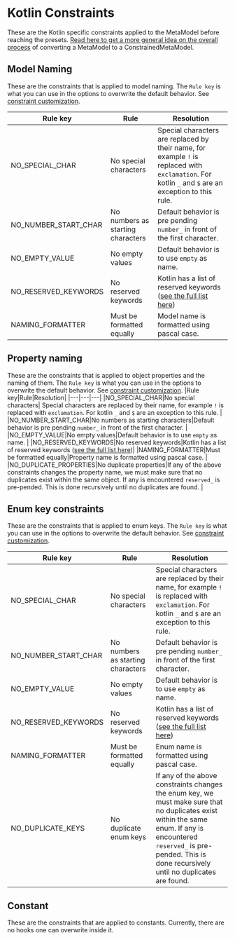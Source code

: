 # Kotlin Constraints

These are the Kotlin specific constraints applied to the MetaModel before reaching the presets. [Read here to get a more general idea on the overall process](https://github.com/asyncapi/modelina/blob/master/docs/input-processing.md) of converting a MetaModel to a ConstrainedMetaModel.

## Model Naming
These are the constraints that is applied to model naming. The `Rule key` is what you can use in the options to overwrite the default behavior. See [constraint customization](https://github.com/asyncapi/modelina/blob/master/docs/README.md).

|Rule key|Rule|Resolution|
|---|---|---|
|NO_SPECIAL_CHAR|No special characters| Special characters are replaced by their name, for example `!` is replaced with `exclamation`. For kotlin `_` and `$` are an exception to this rule. |
|NO_NUMBER_START_CHAR|No numbers as starting characters|Default behavior is pre pending `number_` in front of the first character. |
|NO_EMPTY_VALUE|No empty values|Default behavior is to use `empty` as name. |
|NO_RESERVED_KEYWORDS|No reserved keywords|Kotlin has a list of reserved keywords ([see the full list here](https://github.com/asyncapi/modelina/blob/master/src/generators/kotlin/Constants.ts))|
|NAMING_FORMATTER|Must be formatted equally|Model name is formatted using pascal case.|

## Property naming
These are the constraints that is applied to object properties and the naming of them. The `Rule key` is what you can use in the options to overwrite the default behavior. See [constraint customization](https://github.com/asyncapi/modelina/blob/master/docs/README.md).
|Rule key|Rule|Resolution|
|---|---|---|
|NO_SPECIAL_CHAR|No special characters| Special characters are replaced by their name, for example `!` is replaced with `exclamation`. For kotlin `_` and `$` are an exception to this rule. |
|NO_NUMBER_START_CHAR|No numbers as starting characters|Default behavior is pre pending `number_` in front of the first character. |
|NO_EMPTY_VALUE|No empty values|Default behavior is to use `empty` as name. |
|NO_RESERVED_KEYWORDS|No reserved keywords|Kotlin has a list of reserved keywords ([see the full list here](https://github.com/asyncapi/modelina/blob/master/src/generators/kotlin/Constants.ts))|
|NAMING_FORMATTER|Must be formatted equally|Property name is formatted using pascal case. |
|NO_DUPLICATE_PROPERTIES|No duplicate properties|If any of the above constraints changes the property name, we must make sure that no duplicates exist within the same object. If any is encountered `reserved_` is pre-pended. This is done recursively until no duplicates are found. | 


## Enum key constraints
These are the constraints that is applied to enum keys. The `Rule key` is what you can use in the options to overwrite the default behavior. See [constraint customization](https://github.com/asyncapi/modelina/tree/master/docs/README.md).

|Rule key|Rule|Resolution|
|---|---|---|
|NO_SPECIAL_CHAR|No special characters| Special characters are replaced by their name, for example `!` is replaced with `exclamation`. For kotlin `_` and `$` are an exception to this rule. |
|NO_NUMBER_START_CHAR|No numbers as starting characters|Default behavior is pre pending `number_` in front of the first character. |
|NO_EMPTY_VALUE|No empty values|Default behavior is to use `empty` as name. |
|NO_RESERVED_KEYWORDS|No reserved keywords|Kotlin has a list of reserved keywords ([see the full list here](https://github.com/asyncapi/modelina/blob/master/src/generators/kotlin/Constants.ts))|
|NAMING_FORMATTER|Must be formatted equally|Enum name is formatted using pascal case. |
|NO_DUPLICATE_KEYS|No duplicate enum keys|If any of the above constraints changes the enum key, we must make sure that no duplicates exist within the same enum. If any is encountered `reserved_` is pre-pended. This is done recursively until no duplicates are found. | 

## Constant
These are the constraints that are applied to constants. Currently, there are no hooks one can overwrite inside it.